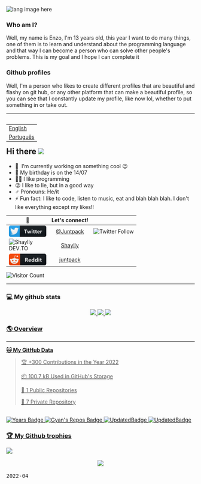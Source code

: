  <p align="left"><img width=15%" src="https://github.com/alansmathew/alansmathew/raw/master/lang.gif" alt="lang image here" /></p>

### Who am I?

Well, my name is Enzo, I'm 13 years old, this year I want to do many things, one of them is to learn and understand about the programming language and that way I can  become a person who can solve other people's problems. This is my goal and I hope I can complete it
 
 ### Github profiles
 
Well, I'm a person who likes to create different profiles that are beautiful and flashy on git hub, or any other platform that can make a beautiful profile, so you  can see that I constantly update my profile, like now lol, whether to put something in or take out.
 
<hr>

<table align="right">
 <tr><td><a href="README.md">English</a></td></tr>
 <tr><td><a href="README_pt.md">Português</a></td></tr>
</table>

 ## Hi there <img src="https://media.giphy.com/media/hvRJCLFzcasrR4ia7z/giphy.gif" width="30px"></a>

- 🔭 &nbsp;I’m currently working on something cool :wink:
- 🎉 My birthday is on the 14/07
- 👨‍💻 I like programming
- 😜 I like to lie, but in a good way
- :male_sign: Pronouns: He/it
- ⚡ Fun fact: I like to code, listen to music, eat and blah blah blah. I don't like everything except my likes!!
 
 </div>
   

 
| 💬        |Let's connect!|   |
|----------|:-------------:|------:|
|[<img align="left" alt="Juntpack Twitter" width="100px" src="https://raw.githubusercontent.com/8bithemant/8bithemant/master/svg/social/twitter.svg" />](https://twitter.com/Juntpack)|[@Juntpack](https://twitter.com/Juntpack)|![Twitter Follow](https://img.shields.io/twitter/follow/Juntpack?color=blue&logo=twitter&style=for-the-badge)|
| [<img align="left" alt="Shaylly DEV.TO" width="100px" src="https://img.shields.io/badge/dev.to-0A0A0A?style=for-the-badge&logo=dev.to&logoColor=white" />](https://dev.to/shaylly/) |  [Shaylly](https://dev.to/shaylly/) |  |
|[<img align="left" alt="juntpack reddit" width="100px" src="https://github.com/MikeCodesDotNET/ColoredBadges/blob/master/svg/social/reddit.svg" />](https://www.reddit.com/user/Juntpack/)|[juntpack](https://www.reddit.com/user/Juntpack/)||
 
 ![Visitor Count](https://profile-counter.glitch.me/shaylly/count.svg)
 
</div>
 
<hr>

 </div>
   

 ### 💻 My github stats
 
 <div align="center">
 
  <a href="https://github.com/shaylly">
  <img height="120em" src="https://github-readme-stats.vercel.app/api?username=shaylly&show_icons=true&theme=dark&include_all_commits=true&count_private=true"/>
  <img height="120em" src="https://github-readme-stats.vercel.app/api/top-langs/?username=rafaela&layout=compact&langs_count=7&theme=dark"/>
 <img  height="120em" src="https://github-readme-streak-stats.herokuapp.com?user=Shaylly&theme=dark&hide">
 </div>

</div>
 
 ### 🌎 Overview
<hr>
 
<!--START_SECTION:waka-->
**🐱 My GitHub Data** 

> 🏆 +300 Contributions in the Year 2022
 >
> 📦 100.7 kB Used in GitHub's Storage 
 > 
> 📜 1 Public Repositories 
 > 
> 🔑 7 Private Repository 
 > 

 </div>
 
   <br>
<div>
 
  <img src="https://badges.pufler.dev/years/shaylly" alt="Years Badge"  /> 
  <img src="https://badges.pufler.dev/repos/shaylly" alt="Gyan's Repos Badge"  /> 
  <img src="https://badges.pufler.dev/commits/monthly/shaylly" alt="UpdatedBadge"  /> 
  <img src="https://badges.pufler.dev/commits/all/shaylly" alt="UpdatedBadge"  /> 
 
 
 ### 🏆 My Github trophies
 
 <img width=900 src="https://github-profile-trophy.vercel.app/?username=shaylly&column=8&theme=onedark&no-frame=true"/>
</a>
 
<p align="center">
  <img src="https://capsule-render.vercel.app/api?type=waving&color=gradient&height=60&section=footer"/>
</p>
 
  
 <kbd>2022-04</kbd>
